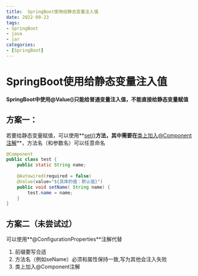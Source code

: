 ```yaml
---
title:  SpringBoot使用给静态变量注入值
date: 2022-09-23
tags:
- SpringBoot
- java
- jar
categories:
- [SpringBoot]
---
```


# SpringBoot使用给静态变量注入值
**SpringBoot中使用@Value()只能给普通变量注入值，不能直接给静态变量赋值**
## 方案一：
若要给静态变量赋值，可以使用**<u>set()</u>**方法，其中需要在**<u>类上加入@Component注解</u>**，方法名（和参数名）可以任意命名
```java
@Component
public class test {
    public static String name;
    
    @Autowired(required = false)
    @Value(value="${具体的值：默认值}")
    public void setName( String name) {
        test.name = name;
    }
}
```
## 方案二（未尝试过）
可以使用**@ConfigurationProperties**注解代替

1. 前缀要写合适
2. 方法名（例如seName）必须和属性保持一致,写为其他会注入失败
3. 类上加入@Component注解
